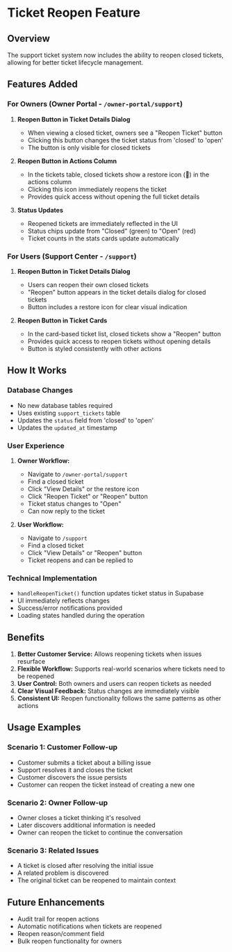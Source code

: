 # Ticket Reopen Feature

## Overview
The support ticket system now includes the ability to reopen closed tickets, allowing for better ticket lifecycle management.

## Features Added

### For Owners (Owner Portal - `/owner-portal/support`)
1. **Reopen Button in Ticket Details Dialog**
   - When viewing a closed ticket, owners see a "Reopen Ticket" button
   - Clicking this button changes the ticket status from 'closed' to 'open'
   - The button is only visible for closed tickets

2. **Reopen Button in Actions Column**
   - In the tickets table, closed tickets show a restore icon (🔄) in the actions column
   - Clicking this icon immediately reopens the ticket
   - Provides quick access without opening the full ticket details

3. **Status Updates**
   - Reopened tickets are immediately reflected in the UI
   - Status chips update from "Closed" (green) to "Open" (red)
   - Ticket counts in the stats cards update automatically

### For Users (Support Center - `/support`)
1. **Reopen Button in Ticket Details Dialog**
   - Users can reopen their own closed tickets
   - "Reopen" button appears in the ticket details dialog for closed tickets
   - Button includes a restore icon for clear visual indication

2. **Reopen Button in Ticket Cards**
   - In the card-based ticket list, closed tickets show a "Reopen" button
   - Provides quick access to reopen tickets without opening details
   - Button is styled consistently with other actions

## How It Works

### Database Changes
- No new database tables required
- Uses existing `support_tickets` table
- Updates the `status` field from 'closed' to 'open'
- Updates the `updated_at` timestamp

### User Experience
1. **Owner Workflow:**
   - Navigate to `/owner-portal/support`
   - Find a closed ticket
   - Click "View Details" or the restore icon
   - Click "Reopen Ticket" or "Reopen" button
   - Ticket status changes to "Open"
   - Can now reply to the ticket

2. **User Workflow:**
   - Navigate to `/support`
   - Find a closed ticket
   - Click "View Details" or "Reopen" button
   - Ticket reopens and can be replied to

### Technical Implementation
- `handleReopenTicket()` function updates ticket status in Supabase
- UI immediately reflects changes
- Success/error notifications provided
- Loading states handled during the operation

## Benefits
1. **Better Customer Service:** Allows reopening tickets when issues resurface
2. **Flexible Workflow:** Supports real-world scenarios where tickets need to be reopened
3. **User Control:** Both owners and users can reopen tickets as needed
4. **Clear Visual Feedback:** Status changes are immediately visible
5. **Consistent UI:** Reopen functionality follows the same patterns as other actions

## Usage Examples

### Scenario 1: Customer Follow-up
- Customer submits a ticket about a billing issue
- Support resolves it and closes the ticket
- Customer discovers the issue persists
- Customer can reopen the ticket instead of creating a new one

### Scenario 2: Owner Follow-up
- Owner closes a ticket thinking it's resolved
- Later discovers additional information is needed
- Owner can reopen the ticket to continue the conversation

### Scenario 3: Related Issues
- A ticket is closed after resolving the initial issue
- A related problem is discovered
- The original ticket can be reopened to maintain context

## Future Enhancements
- Audit trail for reopen actions
- Automatic notifications when tickets are reopened
- Reopen reason/comment field
- Bulk reopen functionality for owners 